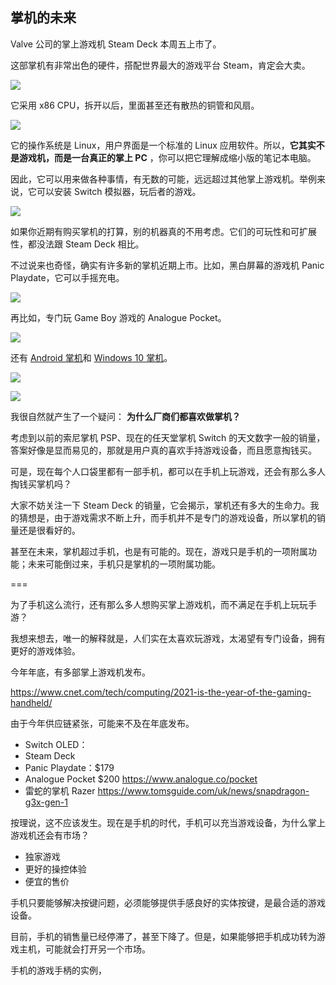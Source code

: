 ## 掌机的未来

Valve 公司的掌上游戏机 Steam Deck 本周五上市了。

这部掌机有非常出色的硬件，搭配世界最大的游戏平台 Steam，肯定会大卖。

![](https://cdn.beekka.com/blogimg/asset/202202/bg2022022010.webp)

它采用 x86 CPU，拆开以后，里面甚至还有散热的铜管和风扇。

![](https://cdn.beekka.com/blogimg/asset/202202/bg2022022011.webp)

它的操作系统是 Linux，用户界面是一个标准的 Linux 应用软件。所以，**它其实不是游戏机，而是一台真正的掌上 PC** ，你可以把它理解成缩小版的笔记本电脑。

因此，它可以用来做各种事情，有无数的可能，远远超过其他掌上游戏机。举例来说，它可以安装 Switch 模拟器，玩后者的游戏。

![](https://cdn.beekka.com/blogimg/asset/202202/bg2022022012.webp)

如果你近期有购买掌机的打算，别的机器真的不用考虑。它们的可玩性和可扩展性，都没法跟 Steam Deck 相比。

不过说来也奇怪，确实有许多新的掌机近期上市。比如，黑白屏幕的游戏机 Panic Playdate，它可以手摇充电。

![](https://cdn.beekka.com/blogimg/asset/202202/bg2022022013.webp)

再比如，专门玩 Game Boy 游戏的 Analogue Pocket。

![](https://cdn.beekka.com/blogimg/asset/202202/bg2022022014.webp)

还有 [Android 掌机](https://www.tomsguide.com/uk/news/snapdragon-g3x-gen-1)和 [Windows 10 掌机](https://store.ayaneo.com/)。

![](https://cdn.beekka.com/blogimg/asset/202202/bg2022022015.webp)

![](https://cdn.beekka.com/blogimg/asset/202202/bg2022022016.webp)

我很自然就产生了一个疑问： **为什么厂商们都喜欢做掌机？**

考虑到以前的索尼掌机 PSP、现在的任天堂掌机 Switch 的天文数字一般的销量，答案好像是显而易见的，那就是用户真的喜欢手持游戏设备，而且愿意掏钱买。

可是，现在每个人口袋里都有一部手机，都可以在手机上玩游戏，还会有那么多人掏钱买掌机吗？

大家不妨关注一下 Steam Deck 的销量，它会揭示，掌机还有多大的生命力。我的猜想是，由于游戏需求不断上升，而手机并不是专门的游戏设备，所以掌机的销量还是很看好的。

甚至在未来，掌机超过手机，也是有可能的。现在，游戏只是手机的一项附属功能；未来可能倒过来，手机只是掌机的一项附属功能。

===

为了手机这么流行，还有那么多人想购买掌上游戏机，而不满足在手机上玩玩手游？

我想来想去，唯一的解释就是，人们实在太喜欢玩游戏，太渴望有专门设备，拥有更好的游戏体验。


今年年底，有多部掌上游戏机发布。

https://www.cnet.com/tech/computing/2021-is-the-year-of-the-gaming-handheld/

由于今年供应链紧张，可能来不及在年底发布。

- Switch OLED：
- Steam Deck
- Panic Playdate：$179 
- Analogue Pocket $200 https://www.analogue.co/pocket
- 雷蛇的掌机 Razer https://www.tomsguide.com/uk/news/snapdragon-g3x-gen-1


按理说，这不应该发生。现在是手机的时代，手机可以充当游戏设备，为什么掌上游戏机还会有市场？

- 独家游戏
- 更好的操控体验
- 便宜的售价

手机只要能够解决按键问题，必须能够提供手感良好的实体按键，是最合适的游戏设备。

目前，手机的销售量已经停滞了，甚至下降了。但是，如果能够把手机成功转为游戏主机，可能就会打开另一个市场。

手机的游戏手柄的实例，